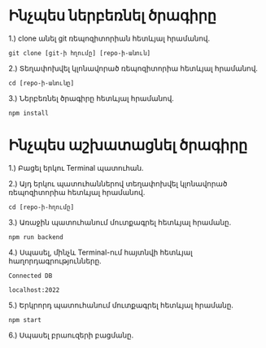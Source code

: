 # Ինչպես ներբեռնել ծրագիրը

1.) clone անել git ռեպոզիտորիան հետևյալ հրամանով․

`git clone [git-ի հղումը] [repo-ի-անուն]`

2.) Տեղափոխվել կլոնավորած ռեպոզիտորիա հետևյալ հրամանով․

`cd [repo-ի-անունը]`

3.) Ներբեռնել ծրագիրը հետևյալ հրամանով․

`npm install`

# Ինչպես աշխատացնել ծրագիրը

1.) Բացել երկու Terminal պատուհան․

2.) Այդ երկու պատուհաններով տեղափոխվել կլոնավորած ռեպոզիտորիա հետևյալ հրամանով․

`cd [repo-ի-հղումը]`

3.) Առաջին պատուհանում մուտքագրել հետևյալ հրամանը․

`npm run backend`

4.) Սպասել, մինչև Terminal-ում հայտնվի հետևյալ հաղորդագրությունները․

`Connected DB`

`localhost:2022`

5.) Երկրորդ պատուհանում մուտքագրել հետևյալ հրամանը․

`npm start`

6.) Սպասել բրաուզերի բացմանը․
